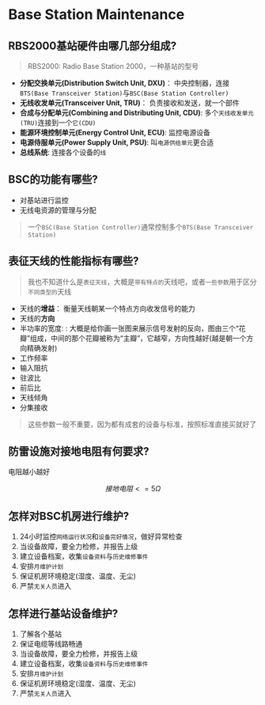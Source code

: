# Base Station Maintenance

## RBS2000基站硬件由哪几部分组成?

> RBS2000: Radio Base Station 2000，一种基站的型号

* **分配交换单元\(Distribution Switch Unit, DXU\)**： 中央控制器，连接`BTS(Base Transceiver Station)`与`BSC(Base Station Controller)`
* **无线收发单元\(Transceiver Unit, TRU\)**： 负责接收和发送，就一个部件
* **合成与分配单元\(Combining and Distributing Unit, CDU\)**: 多个`天线收发单元(TRU)`连接到一个`它(CDU)`
* **能源环境控制单元\(Energy Control Unit, ECU\)**: 监控电源设备
* **电源侍服单元\(Power Supply Unit, PSU\)**: 叫`电源供给单元`更合适
* **总线系统**: 连接各个设备的`线`

## BSC的功能有哪些?

* 对基站进行监控
* 无线电资源的管理与分配

> 一个`BSC(Base Station Controller)`通常控制多个`BTS(Base Transceiver Station)`

## 表征天线的性能指标有哪些?

> 我也不知道什么是`表征天线`，大概是`带有特点的`天线吧，或者`一些参数`用于区分`不同类型的`天线

* 天线的**增益**： 衡量天线朝某一个特点方向收发信号的能力
* 天线的**方向**
* 半功率的宽度: : 大概是给你画一张图来展示信号发射的反向，图由三个“花瓣”组成，中间的那个花瓣被称为“主瓣”，它越窄，方向性越好\(越是朝一个方向精确发射\)
* 工作频率
* 输入阻抗
* 驻波比
* 前后比
* 天线倾角
* 分集接收

> 这些参数一般不重要，因为都有成套的设备与标准，按照标准直接买就好了

## 防雷设施对接地电阻有何要求?

电阻越小越好

$$接地电阻 <= 5 \Omega$$

## 怎样对BSC机房进行维护?

1. 24小时监控`网络运行状况`和`设备完好情况`，做好异常检查
2. 当设备故障，要全力检修，并报告上级
3. 建立设备档案，收集`设备资料`与`历史维修事件`
4. 安排`月维护计划`
5. 保证机房环境稳定\(湿度、温度、无尘\)
6. 严禁`无关人员`进入

## 怎样进行基站设备维护?

1. 了解各个基站
2. 保证电缆等线路畅通
3. 当设备故障，要全力检修，并报告上级
4. 建立设备档案，收集`设备资料`与`历史维修事件`
5. 安排`月维护计划`
6. 保证机房环境稳定\(湿度、温度、无尘\)
7. 严禁`无关人员`进入

